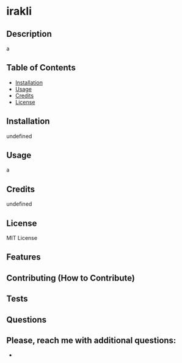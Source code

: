 # irakli

  ## Description

  a

  ## Table of Contents

  - [Installation](#installation)
  - [Usage](#usage)
  - [Credits](#credits)
  - [License](#license)

  ## Installation

  undefined

  ## Usage
  a

  ## Credits

  undefined

  ## License

  MIT License

  ## Features

  

  ## Contributing (How to Contribute)

  

  ## Tests 
  

  ## Questions

  

  Please, reach me with additional questions:
  - 
  - 

